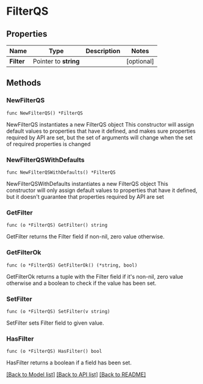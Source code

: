 # FilterQS

## Properties

Name | Type | Description | Notes
------------ | ------------- | ------------- | -------------
**Filter** | Pointer to **string** |  | [optional] 

## Methods

### NewFilterQS

`func NewFilterQS() *FilterQS`

NewFilterQS instantiates a new FilterQS object
This constructor will assign default values to properties that have it defined,
and makes sure properties required by API are set, but the set of arguments
will change when the set of required properties is changed

### NewFilterQSWithDefaults

`func NewFilterQSWithDefaults() *FilterQS`

NewFilterQSWithDefaults instantiates a new FilterQS object
This constructor will only assign default values to properties that have it defined,
but it doesn't guarantee that properties required by API are set

### GetFilter

`func (o *FilterQS) GetFilter() string`

GetFilter returns the Filter field if non-nil, zero value otherwise.

### GetFilterOk

`func (o *FilterQS) GetFilterOk() (*string, bool)`

GetFilterOk returns a tuple with the Filter field if it's non-nil, zero value otherwise
and a boolean to check if the value has been set.

### SetFilter

`func (o *FilterQS) SetFilter(v string)`

SetFilter sets Filter field to given value.

### HasFilter

`func (o *FilterQS) HasFilter() bool`

HasFilter returns a boolean if a field has been set.


[[Back to Model list]](../README.md#documentation-for-models) [[Back to API list]](../README.md#documentation-for-api-endpoints) [[Back to README]](../README.md)


